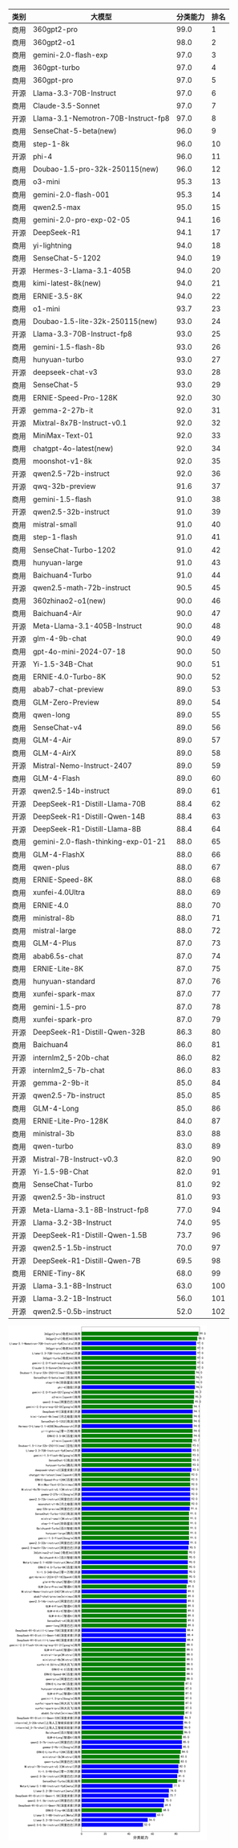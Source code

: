 
| 类别 | 大模型                         | 分类能力 | 排名 |
|-----|------------------------------|---------|----|
|商用|360gpt2-pro|99.0|1|
|商用|360gpt2-o1|98.0|2|
|商用|gemini-2.0-flash-exp|97.0|3|
|商用|360gpt-turbo|97.0|4|
|商用|360gpt-pro|97.0|5|
|开源|Llama-3.3-70B-Instruct|97.0|6|
|商用|Claude-3.5-Sonnet|97.0|7|
|开源|Llama-3.1-Nemotron-70B-Instruct-fp8|97.0|8|
|商用|SenseChat-5-beta(new)|96.0|9|
|商用|step-1-8k|96.0|10|
|开源|phi-4|96.0|11|
|商用|Doubao-1.5-pro-32k-250115(new)|96.0|12|
|商用|o3-mini|95.3|13|
|商用|gemini-2.0-flash-001|95.3|14|
|商用|qwen2.5-max|95.0|15|
|商用|gemini-2.0-pro-exp-02-05|94.1|16|
|开源|DeepSeek-R1|94.1|17|
|商用|yi-lightning|94.0|18|
|商用|SenseChat-5-1202|94.0|19|
|开源|Hermes-3-Llama-3.1-405B|94.0|20|
|商用|kimi-latest-8k(new)|94.0|21|
|商用|ERNIE-3.5-8K|94.0|22|
|商用|o1-mini|93.7|23|
|商用|Doubao-1.5-lite-32k-250115(new)|93.0|24|
|开源|Llama-3.3-70B-Instruct-fp8|93.0|25|
|商用|gemini-1.5-flash-8b|93.0|26|
|商用|hunyuan-turbo|93.0|27|
|开源|deepseek-chat-v3|93.0|28|
|商用|SenseChat-5|93.0|29|
|商用|ERNIE-Speed-Pro-128K|92.0|30|
|开源|gemma-2-27b-it|92.0|31|
|开源|Mixtral-8x7B-Instruct-v0.1|92.0|32|
|商用|MiniMax-Text-01|92.0|33|
|商用|chatgpt-4o-latest(new)|92.0|34|
|商用|moonshot-v1-8k|92.0|35|
|开源|qwen2.5-72b-instruct|92.0|36|
|开源|qwq-32b-preview|91.6|37|
|商用|gemini-1.5-flash|91.0|38|
|开源|qwen2.5-32b-instruct|91.0|39|
|商用|mistral-small|91.0|40|
|商用|step-1-flash|91.0|41|
|商用|SenseChat-Turbo-1202|91.0|42|
|商用|hunyuan-large|91.0|43|
|商用|Baichuan4-Turbo|91.0|44|
|开源|qwen2.5-math-72b-instruct|90.5|45|
|商用|360zhinao2-o1(new)|90.0|46|
|商用|Baichuan4-Air|90.0|47|
|开源|Meta-Llama-3.1-405B-Instruct|90.0|48|
|开源|glm-4-9b-chat|90.0|49|
|商用|gpt-4o-mini-2024-07-18|90.0|50|
|开源|Yi-1.5-34B-Chat|90.0|51|
|商用|ERNIE-4.0-Turbo-8K|90.0|52|
|商用|abab7-chat-preview|89.0|53|
|商用|GLM-Zero-Preview|89.0|54|
|商用|qwen-long|89.0|55|
|商用|SenseChat-v4|89.0|56|
|商用|GLM-4-Air|89.0|57|
|商用|GLM-4-AirX|89.0|58|
|开源|Mistral-Nemo-Instruct-2407|89.0|59|
|商用|GLM-4-Flash|89.0|60|
|开源|qwen2.5-14b-instruct|89.0|61|
|开源|DeepSeek-R1-Distill-Llama-70B|88.4|62|
|开源|DeepSeek-R1-Distill-Qwen-14B|88.4|63|
|开源|DeepSeek-R1-Distill-Llama-8B|88.4|64|
|商用|gemini-2.0-flash-thinking-exp-01-21|88.0|65|
|商用|GLM-4-FlashX|88.0|66|
|商用|qwen-plus|88.0|67|
|商用|ERNIE-Speed-8K|88.0|68|
|商用|xunfei-4.0Ultra|88.0|69|
|商用|ERNIE-4.0|88.0|70|
|商用|ministral-8b|88.0|71|
|商用|mistral-large|88.0|72|
|商用|GLM-4-Plus|87.0|73|
|商用|abab6.5s-chat|87.0|74|
|商用|ERNIE-Lite-8K|87.0|75|
|商用|hunyuan-standard|87.0|76|
|商用|xunfei-spark-max|87.0|77|
|商用|gemini-1.5-pro|87.0|78|
|商用|xunfei-spark-pro|87.0|79|
|开源|DeepSeek-R1-Distill-Qwen-32B|86.3|80|
|商用|Baichuan4|86.0|81|
|开源|internlm2_5-20b-chat|86.0|82|
|开源|internlm2_5-7b-chat|86.0|83|
|开源|gemma-2-9b-it|85.0|84|
|开源|qwen2.5-7b-instruct|85.0|85|
|商用|GLM-4-Long|85.0|86|
|商用|ERNIE-Lite-Pro-128K|84.0|87|
|商用|ministral-3b|83.0|88|
|商用|qwen-turbo|83.0|89|
|开源|Mistral-7B-Instruct-v0.3|82.0|90|
|开源|Yi-1.5-9B-Chat|82.0|91|
|商用|SenseChat-Turbo|81.0|92|
|开源|qwen2.5-3b-instruct|81.0|93|
|开源|Meta-Llama-3.1-8B-Instruct-fp8|77.0|94|
|开源|Llama-3.2-3B-Instruct|74.0|95|
|开源|DeepSeek-R1-Distill-Qwen-1.5B|73.7|96|
|开源|qwen2.5-1.5b-instruct|70.0|97|
|开源|DeepSeek-R1-Distill-Qwen-7B|69.5|98|
|商用|ERNIE-Tiny-8K|68.0|99|
|开源|Llama-3.1-8B-Instruct|63.0|100|
|开源|Llama-3.2-1B-Instruct|56.0|101|
|开源|qwen2.5-0.5b-instruct|52.0|102|


![lin](../pic/classification.png)
